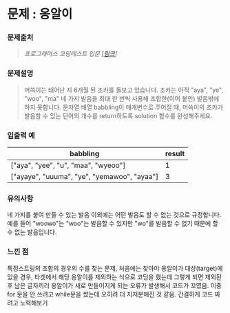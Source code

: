 # 문제 : 옹알이

### 문제출처
> _프로그래머스 코딩테스트 입문 [[링크](https://school.programmers.co.kr/learn/courses/30/lessons/120956)]_ 

### 문제설명
> 머쓱이는 태어난 지 6개월 된 조카를 돌보고 있습니다. 조카는 아직 "aya", "ye", "woo", "ma" 네 가지 발음을 최대 한 번씩 사용해 조합한(이어 붙인) 발음밖에 하지 못합니다. 
문자열 배열 babbling이 매개변수로 주어질 때, 머쓱이의 조카가 발음할 수 있는 단어의 개수를 return하도록 solution 함수를 완성해주세요.

### 입출력 예
|babbling|result|
|---|---|
|["aya", "yee", "u", "maa", "wyeoo"]|1|
|["ayaye", "uuuma", "ye", "yemawoo", "ayaa"]|3|

### 유의사항

네 가지를 붙여 만들 수 있는 발음 이외에는 어떤 발음도 할 수 없는 것으로 규정합니다. 
예를 들어 "woowo"는 "woo"는 발음할 수 있지만 "wo"를 발음할 수 없기 때문에 할 수 없는 발음입니다.

### 느낀 점

특정스트링의 조합의 경우의 수를 찾는 문제, 
처음에는 찾아야 옹알이가 대상(target)에 있을 경우, 
타겟에서 해당 옹알이를 제외하는 식으로 코딩을 했는데 
그렇게 되면 제외된 후 남은 글자끼리 옹알이가 새로 만들어지게 되는 오류가 발생해서 코드가 꼬였음. 
이중 for 문을 안 쓰려고 while문을 썼는데 오히려 더 지저분해진 것 같음. 간결하게 코드 짜려고 노력해보기
